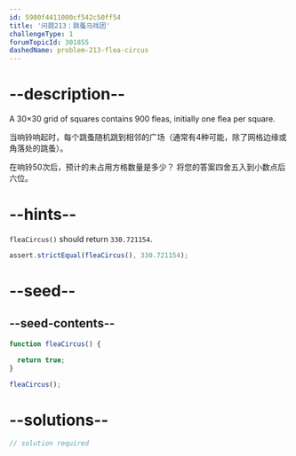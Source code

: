 ```yaml
---
id: 5900f4411000cf542c50ff54
title: '问题213：跳蚤马戏团'
challengeType: 1
forumTopicId: 301855
dashedName: problem-213-flea-circus
---
```


# --description--

A 30×30 grid of squares contains 900 fleas, initially one flea per square.

当响铃响起时，每个跳蚤随机跳到相邻的广场（通常有4种可能，除了网格边缘或角落处的跳蚤）。

在响铃50次后，预计的未占用方格数量是多少？ 将您的答案四舍五入到小数点后六位。

# --hints--

`fleaCircus()` should return `330.721154`.

```js
assert.strictEqual(fleaCircus(), 330.721154);
```

# --seed--

## --seed-contents--

```js
function fleaCircus() {

  return true;
}

fleaCircus();
```

# --solutions--

```js
// solution required
```
